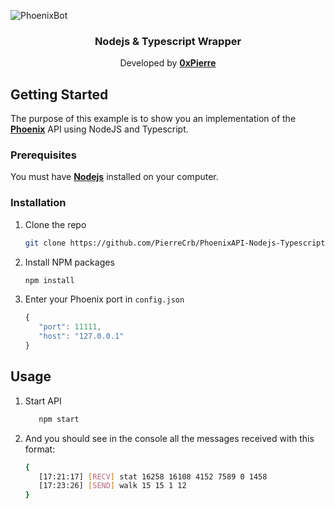 ![PhoenixBot](https://storage.sell.app/store/4122/listings/QSXM6X4LWy6Ds7Mm1iu08v1qsfovPWeGAES63VuE.png)

<h3 align="center">Nodejs & Typescript Wrapper</h3>

  <p align="center">
    Developed by <a href="https://0xpierre.com/"><strong>0xPierre</strong></a>
   </p>

## Getting Started

The purpose of this example is to show you an implementation of the <a href="https://github.com/hatz02/PhoenixAPI/tree/main"><strong>Phoenix</strong></a> API using NodeJS and Typescript.

### Prerequisites

You must have <a href="https://nodejs.org/en/download"><strong>Nodejs</strong></a> installed on your computer.

### Installation

1. Clone the repo

   ```sh
   git clone https://github.com/PierreCrb/PhoenixAPI-Nodejs-Typescript/tree/main
   ```
2. Install NPM packages

   ```sh
   npm install
   ```
3. Enter your Phoenix port in `config.json`

   ```js
   {
      "port": 11111,
      "host": "127.0.0.1"
   }
   ```

## Usage

1. Start API
   ```sh
      npm start
   ```
2. And you should see in the console all the messages received with this format:

   ```sh
   {
      [17:21:17] [RECV] stat 16258 16108 4152 7589 0 1458
      [17:23:26] [SEND] walk 15 15 1 12
   }
   ```
